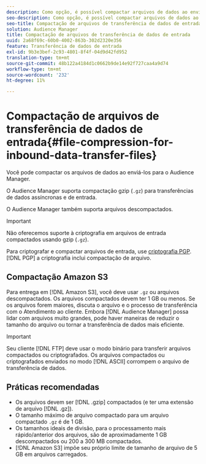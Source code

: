 ```yaml
---
description: Como opção, é possível compactar arquivos de dados ao enviá-los para o Audience Manager.
seo-description: Como opção, é possível compactar arquivos de dados ao enviá-los para o Audience Manager.
seo-title: Compactação de arquivos de transferência de dados de entrada
solution: Audience Manager
title: Compactação de arquivos de transferência de dados de entrada
uuid: 2a68f69c-60b0-4002-863b-302d2320e356
feature: Transferência de dados de entrada
exl-id: 9b3e3bef-2c93-4801-8f4f-04d9d42fd952
translation-type: tm+mt
source-git-commit: 48b122a4184d1c0662b9de14e92f727caa4a9d74
workflow-type: tm+mt
source-wordcount: '232'
ht-degree: 11%

---
```


# Compactação de arquivos de transferência de dados de entrada{#file-compression-for-inbound-data-transfer-files}

Você pode compactar os arquivos de dados ao enviá-los para o Audience Manager.

<!-- inbound-file-compression.xml -->

O Audience Manager suporta compactação gzip (`.gz`) para transferências de dados assíncronas e de entrada.

O Audience Manager também suporta arquivos descompactados.

>[!IMPORTANT]
>
>Não oferecemos suporte à criptografia em arquivos de entrada compactados usando gzip (`.gz`).
>
>Para criptografar e compactar arquivos de entrada, use [criptografia PGP](../../../integration/sending-audience-data/batch-data-transfer-explained/inbound-file-encryption.md). [!DNL PGP] a criptografia inclui compactação de arquivo.

## Compactação Amazon S3

Para entrega em [!DNL Amazon S3], você deve usar `.gz` ou arquivos descompactados. Os arquivos compactados devem ter 1 GB ou menos. Se os arquivos forem maiores, discuta o arquivo e o processo de transferência com o Atendimento ao cliente. Embora [!DNL Audience Manager] possa lidar com arquivos muito grandes, pode haver maneiras de reduzir o tamanho do arquivo ou tornar a transferência de dados mais eficiente.

>[!IMPORTANT]
>
>Seu cliente [!DNL FTP] deve usar o modo binário para transferir arquivos compactados ou criptografados. Os arquivos compactados ou criptografados enviados no modo [!DNL ASCII] corrompem o arquivo de transferência de dados.

## Práticas recomendadas

* Os arquivos devem ser [!DNL .gzip] compactados (e ter uma extensão de arquivo [!DNL .gz]).
* O tamanho máximo de arquivo compactado para um arquivo compactado `.gz` é de 1 GB.
* Os tamanhos ideais de divisão, para o processamento mais rápido/anterior dos arquivos, são de aproximadamente 1 GB descompactados ou 200 a 300 MB compactados.
* [!DNL Amazon S3] impõe seu próprio limite de tamanho de arquivo de 5 GB em arquivos carregados.
